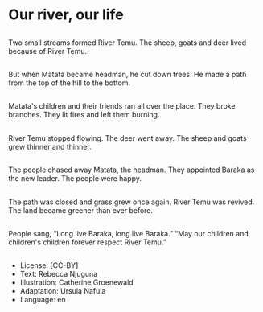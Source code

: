 # Our river, our life

##
Two small streams
formed River Temu. The
sheep, goats and deer
lived because of River
Temu.

##
But when Matata
became headman, he
cut down trees. He
made a path from the
top of the hill to the
bottom.

##
Matata's children and
their friends ran all over
the place. They broke
branches. They lit fires
and left them burning.

##
River Temu stopped flowing. The
deer went away. The sheep and
goats grew thinner and thinner.

##
The people chased away Matata,
the headman. They appointed
Baraka as the new leader. The
people were happy.

##
The path was closed
and grass grew once
again. River Temu was
revived. The land
became greener than
ever before.

##
People sang, “Long live
Baraka, long live
Baraka.” “May our
children and children's
children forever respect
River Temu.”

##
* License: [CC-BY]
* Text: Rebecca Njuguna
* Illustration: Catherine Groenewald
* Adaptation: Ursula Nafula
* Language: en
